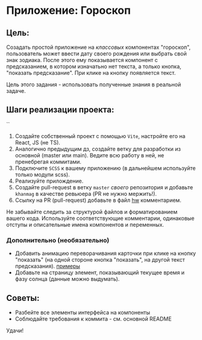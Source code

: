 # Приложение: Гороскоп

## Цель:

Созадать простой приложение на _классовых_ компонентах "гороскоп", пользователь может ввести дату своего рождения или выбрать свой знак зодиака. После этого ему показывается компонент с предсказанием, в котором изначатьно нет текста, а только кнопка, "показать предсказание". При клике на кнопку появляется текст.

Цель этого задания - использовать полученные знания в реальной задаче.

## Шаги реализации проекта:
``
1. Создайте собственный проект с помощью `Vite`, настройте его на React, JS (не TS).
2. Аналогично предыдущим дз, создайте ветку для разработки из основной (master или main). Ведите всю работу в ней, не пренебрегая коммитами.
2. Подключите `SCSS` к вашему приложению (в дальнейшем используйте только модули scss).
2. Реализуйте прилождениe.
4. Создайте pull-request в ветку `master` _своего_ репозитория и добавьте `khanmag` в качестве ревьюера (PR не нужно мержить!).
6. Ссылку на PR (pull-request) добавьте в файл [hw](https://docs.google.com/spreadsheets/d/1EZhKvZKnyOAYc0MXgYjLXoBViDUXsgVwZcqWudazcBo/edit?usp=sharing) комментарием.

Не забывайте следить за структурой файлов и форматированием вашего кода. Используйте соответствующие комментарии, одинаковые отступы и описательные имена компонентов и переменных.

### Дополнительно (необязательно)

- Добавить анимацию переворачивания карточки при клике на кнопку "показать" (на одной стороне кнопка "показать", на другой текст предсказания). [примеры](https://freefrontend.com/css-flip-cards/)
- Добавьте на страницу элемент, показывающий текущее время и фазу солнца (данные можно выдумать).

## Советы:

- Разбейте все элементы интерфейса на компоненты
- Cоблюдайте требования к коммита - см. основной README

Удачи!
